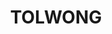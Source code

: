 ---
lastmod: '2025-04-06T06:05:20+00:00'
latitude: -34.83565356
layout: suburb
longitude: 150.1017196
postcode: '2622'
state: NSW
title: TOLWONG
url: /nsw/tolwong/
---